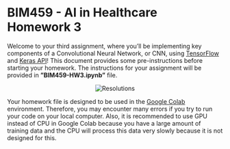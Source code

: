 # BIM459 - AI in Healthcare Homework 3

Welcome to your third assignment, where you’ll be implementing key components of a Convolutional Neural Network, or CNN, using [TensorFlow](https://www.tensorflow.org) and [Keras API](https://keras.io)! This document provides some pre-instructions before starting your homework. The instructions for your assignment will be provided in <b>”BIM459-HW3.ipynb”</b> file. 

<center>  <img src="https://drive.google.com/thumbnail?id=1ZG4z1aNJlzI-K3rTQTP5Vdg1hprmyPZt&sz=w800" alt="Resolutions"> </center>

Your homework file is designed to be used in the [Google Colab](https://colab.google) environment. Therefore, you may encounter many errors if you try to run your code on your local computer. Also, it is recommended to use GPU instead of CPU in Google Colab because you have a large amount of training data and the CPU will process this data very slowly because it is not designed for this.


